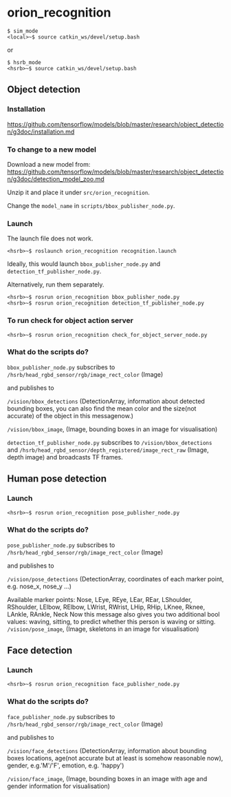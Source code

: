# orion_recognition

```
$ sim_mode
<local>~$ source catkin_ws/devel/setup.bash
```
or 
```
$ hsrb_mode
<hsrb>~$ source catkin_ws/devel/setup.bash
```
## Object detection
### Installation
https://github.com/tensorflow/models/blob/master/research/object_detection/g3doc/installation.md

### To change to a new model
Download a new model from:
https://github.com/tensorflow/models/blob/master/research/object_detection/g3doc/detection_model_zoo.md

Unzip it and place it under `src/orion_recognition`.

Change the `model_name` in `scripts/bbox_publisher_node.py`.

### Launch
The launch file does not work.
```
<hsrb>~$ roslaunch orion_recognition recognition.launch
```
Ideally, this would launch `bbox_publisher_node.py` and `detection_tf_publisher_node.py`.

Alternatively, run them separately.
```
<hsrb>~$ rosrun orion_recognition bbox_publisher_node.py
<hsrb>~$ rosrun orion_recognition detection_tf_publisher_node.py
```

### To run check for object action server
```
<hsrb>~$ rosrun orion_recognition check_for_object_server_node.py
```

### What do the scripts do?
`bbox_publisher_node.py` subscribes to `/hsrb/head_rgbd_sensor/rgb/image_rect_color` (Image)

and publishes to

`/vision/bbox_detections` (DetectionArray, information about detected bounding boxes, you can also find the mean color and the size(not accurate) of the object in this messagenow.)

`/vision/bbox_image`, (Image, bounding boxes in an image for visualisation)

`detection_tf_publisher_node.py` subscribes to `/vision/bbox_detections` and `/hsrb/head_rgbd_sensor/depth_registered/image_rect_raw` (Image, depth image) and broadcasts TF frames.

## Human pose detection
### Launch
```
<hsrb>~$ rosrun orion_recognition pose_publisher_node.py
```

### What do the scripts do?
`pose_publisher_node.py` subscribes to `/hsrb/head_rgbd_sensor/rgb/image_rect_color` (Image)

and publishes to

`/vision/pose_detections` (DetectionArray, coordinates of each marker point, e.g. nose_x, nose_y ...)

Available marker points: Nose, LEye, REye, LEar, REar, LShoulder, RShoulder, LElbow, RElbow, LWrist, RWrist, LHip, RHip, LKnee, Rknee, LAnkle, RAnkle, Neck
Now this message also gives you two additional bool values: waving, sitting, to predict whether this person is waving or sitting.
`/vision/pose_image`, (Image, skeletons in an image for visualisation)

## Face detection
### Launch
```
<hsrb>~$ rosrun orion_recognition face_publisher_node.py
```

### What do the scripts do?
`face_publisher_node.py` subscribes to `/hsrb/head_rgbd_sensor/rgb/image_rect_color` (Image)

and publishes to

`/vision/face_detections` (DetectionArray, information about bounding boxes locations, age(not accurate but at least is somehow reasonable now), gender, e.g.'M'/'F', emotion, e.g. 'happy')


`/vision/face_image`, (Image, bounding boxes in an image with age and gender information for visualisation)


